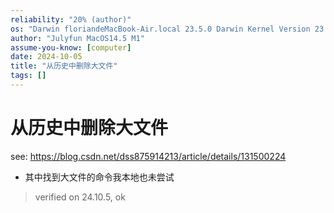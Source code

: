 ```yaml
---
reliability: "20% (author)"
os: "Darwin floriandeMacBook-Air.local 23.5.0 Darwin Kernel Version 23.5.0: Wed May  1 20:16:51 PDT 2024; root:xnu-10063.121.3~5/RELEASE_ARM64_T8103 arm64"
author: "Julyfun MacOS14.5 M1"
assume-you-know: [computer]
date: 2024-10-05
title: "从历史中删除大文件"
tags: []
---
```


# 从历史中删除大文件

see: https://blog.csdn.net/dss875914213/article/details/131500224

- 其中找到大文件的命令我本地也未尝试

> verified on 24.10.5, ok

